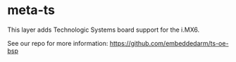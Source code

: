 meta-ts
=======
This layer adds Technologic Systems board support for the i.MX6.

See our repo for more information:
https://github.com/embeddedarm/ts-oe-bsp
